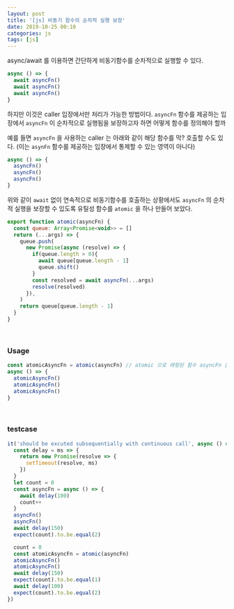 ```yaml
---
layout: post
title: '[js] 비동기 함수의 순차적 실행 보장'
date: 2019-10-25 00:10
categories: js
tags: [js]
---
```

async/await 를 이용하면 간단하게 비동기함수를 순차적으로 실행할 수 있다.

```javascript
async () => {
  await asyncFn()
  await asyncFn()
  await asyncFn()
}
```

하지만 이것은 caller 입장에서만 처리가 가능한 방법이다. `asyncFn` 함수를 제공하는 입장에서 `asyncFn` 이 순차적으로 실행됨을 보장하고자 하면 어떻게 함수를 정의해야 할까

예를 들면 `asyncFn` 을 사용하는 caller 는 아래와 같이 해당 함수를 막? 호출할 수도 있다. (이는 `asynFn` 함수를 제공하는 입장에서 통제할 수 있는 영역이 아니다)

```javascript
async () => {
  asyncFn()
  asyncFn()
  asyncFn()
}
```

위와 같이 `await` 없이 연속적으로 비동기함수를 호출하는 상황에서도 `asyncFn` 의 순차적 실행을 보장할 수 있도록 유틸성 함수를 `atomic` 을 하나 만들어 보았다.

```javascript
export function atomic(asyncFn) {
  const queue: Array<Promise<void>> = []
  return (...args) => {
    queue.push(
      new Promise(async (resolve) => {
        if(queue.length > 0){
          await queue[queue.length - 1]
          queue.shift()
        }
        const resolved = await asyncFn(...args)
        resolve(resolved)
      }),
    )
    return queue[queue.length - 1]
  }
}
```

<br>

### Usage
```javascript
const atomicAsyncFn = atomic(asyncFn) // atomic 으로 래핑된 함수 asyncFn 은 어떤 상황에서도 순차적 실행이 보장된다
async () => {
  atomicAsyncFn()
  atomicAsyncFn()
  atomicAsyncFn()
}
```

<br>

### testcase
```javascript
it('should be excuted subsequentially with continuous call', async () => {
  const delay = ms => {
    return new Promise(resolve => {
      setTimeout(resolve, ms)
    })
  }
  let count = 0
  const asyncFn = async () => {
    await delay(100)
    count++
  }
  asyncFn()
  asyncFn()
  await delay(150)
  expect(count).to.be.equal(2)

  count = 0
  const atomicAsyncFn = atomic(asyncFn)
  atomicAsyncFn()
  atomicAsyncFn()
  await delay(150)
  expect(count).to.be.equal(1)
  await delay(100)
  expect(count).to.be.equal(2)
})
```

